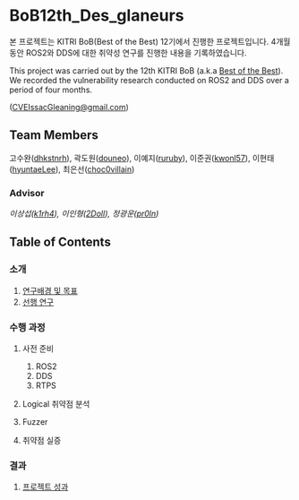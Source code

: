 # BoB12th_Des_glaneurs

본 프로젝트는 KITRI BoB(Best of the Best) 12기에서 진행한 프로젝트입니다.
4개월 동안 ROS2와 DDS에 대한 취약성 연구를 진행한 내용을 기록하였습니다.

This project was carried out by the 12th KITRI BoB (a.k.a [Best of the Best](https://www.kitribob.kr/)).
We recorded the vulnerability research conducted on ROS2 and DDS over a period of four months.

([CVEIssacGleaning@gmail.com](mailto:CVEIssacGleaning@gmail.com))


## Team Members

고수완([dhkstnrh](https://github.com/dhkstnrh)), 곽도원([douneo](https://github.com/douneo)), 이예지([ruruby](https://github.com/ruruby)), 이준권([kwonl57](https://github.com/kwonl57)), 이현태([hyuntaeLee](https://github.com/hyuntaeLee)), 최은선([choc0villain](https://github.com/choc0villain))


### Advisor
*이상섭([k1rh4](https://github.com/k1rh4)), 이인형([2Doll](https://github.com/2Doll)), 정광운([pr0ln](https://github.com/pr0ln))*


## Table of Contents

### 소개
1. [연구배경 및 목표](https://github.com/Desglaneurs/BoB_Des_glaneurs/blob/main/Introduction/Research%20background%20and%20goals.md)
2. [선행 연구](https://github.com/Desglaneurs/BoB_Des_glaneurs/blob/main/Introduction/Previous%20studies.md)


### 수행 과정
1. 사전 준비
   1. ROS2
   2. DDS
   3. RTPS
2. Logical 취약점 분석

3. Fuzzer

4. 취약점 실증

### 결과
1. [프로젝트 성과](https://)
